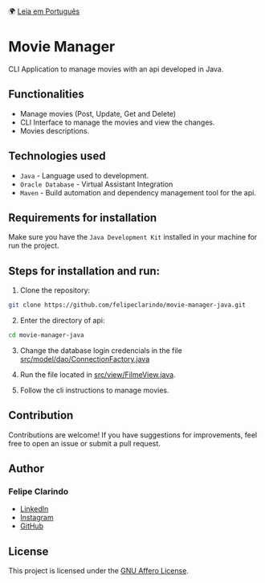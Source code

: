 🌍 [Leia em Português](README.pt-BR.md)

# Movie Manager

CLI Application to manage movies with an api developed in Java.

## Functionalities

- Manage movies (Post, Update, Get and Delete)
- CLI Interface to manage the movies and view the changes.
- Movies descriptions.


## Technologies used

- `Java` - Language used to development.
- `Oracle Database` - Virtual Assistant Integration
- `Maven` - Build automation and dependency management tool for the api.

## Requirements for installation

Make sure you have the `Java Development Kit` installed in your machine for run the project.

## Steps for installation and run:

1. Clone the repository:

```bash
git clone https://github.com/felipeclarindo/movie-manager-java.git
```

2. Enter the directory of api:

```bash
cd movie-manager-java
```

3. Change the database login credencials in the file [src/model/dao/ConnectionFactory.java](./src/model/dao/ConnectionFactory.java)

4. Run the file located in [src/view/FilmeView.java](./src/view/FilmeView.java).

5. Follow the cli instructions to manage movies.

## Contribution

Contributions are welcome! If you have suggestions for improvements, feel free to open an issue or submit a pull request.

## Author

### **Felipe Clarindo**

- [LinkedIn](https://www.linkedin.com/in/felipeclarindo)
- [Instagram](https://www.instagram.com/lipethecoder)
- [GitHub](https://github.com/felipeclarindo)

## License

This project is licensed under the [GNU Affero License](https://www.gnu.org/licenses/agpl-3.0.html).

